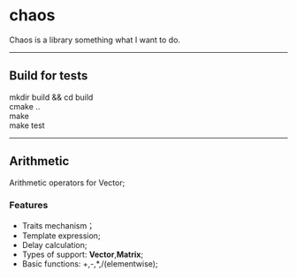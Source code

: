 # chaos
Chaos is a library something what I want to do.

------------------------------
## Build for tests
mkdir build && cd build  
cmake ..  
make  
make test

------------------------------
## Arithmetic
Arithmetic operators for Vector;
### Features
* Traits mechanism；
* Template expression;
* Delay calculation;
* Types of support: **Vector**,**Matrix**;
* Basic functions: +,-,*,/(elementwise);